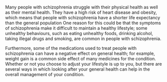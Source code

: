 Many people with schizophrenia struggle with their physical health as
well as their mental health. They have a high risk of heart disease
and obesity, which means that people with schizophrenia have a shorter
life expectancy than the general population One reason for this could
be that the symptoms of schizophrenia make it difficult to maintain a
healthy lifestyle; some unhealthy behaviours, such as eating unhealthy
foods, drinking alcohol, taking illegal drugs and smoking, are common
in people with schizophrenia.

Furthermore, some of the medications used to treat people with
schizophrenia can have a negative effect on general health; for
example, weight gain is a common side effect of many medicines for the
condition. Whether or not you choose to adjust your lifestyle is up to
you, but there are several ways in which looking after your general
health can help in the overall management of your condition.

